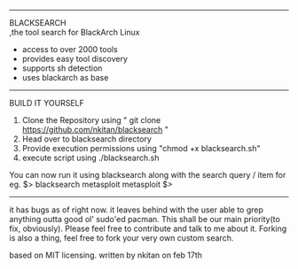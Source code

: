 ___________________________________________________________________________________________________________

BLACKSEARCH                                                                                               
 ,the tool search for BlackArch Linux

- access to over 2000 tools
- provides easy tool discovery
- supports sh detection
- uses blackarch as base

-------------------------------------------------

BUILD IT YOURSELF

1. Clone the Repository using " git clone https://github.com/nkitan/blacksearch "
2. Head over to blacksearch directory
3. Provide execution permissions using "chmod +x blacksearch.sh"
4. execute script using ./blacksearch.sh


You can now run it using blacksearch along with the search query / item
for eg.
$> blacksearch metasploit
 <ENTER>
metasploit
$>

------------------------------------------------ 

it has bugs as of right now.
it leaves behind with the user able to grep anything outta good ol' sudo'ed pacman. This shall be our main priority(to fix, obviously). Please feel free to contribute and talk to me about it. Forking is also a thing, feel free to fork your very own custom search.

based on MIT licensing.
written by nkitan on feb 17th
